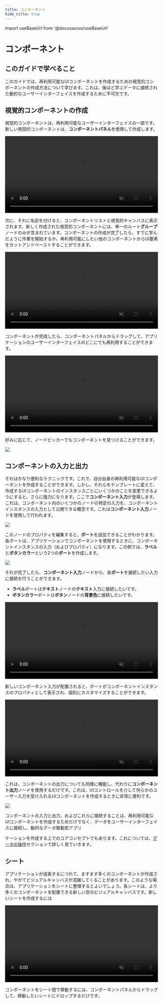 ```yaml
---
title: コンポーネント
hide_title: true
---
```


import useBaseUrl from '@docusaurus/useBaseUrl'

# コンポーネント

## このガイドで学べること

このガイドでは、再利用可能なUIコンポーネントを作成するための視覚的コンポーネントの作成方法について学びます。これは、後ほど学ぶデータに接続された動的なユーザーインターフェイスを作成するために不可欠です。

## 視覚的コンポーネントの作成

視覚的コンポーネントは、再利用可能なユーザーインターフェイスの一部です。新しい視覚的コンポーネントは、**コンポーネントパネル**を使用して作成します。

<div className="ndl-image-with-background xl">
    <video width="100%" autoPlay muted loop src={useBaseUrl("/docs/guides/user-interfaces/components/create-component.mp4")}/>
</div>

次に、それに名前を付けると、コンポーネントリストと視覚的キャンバスに表示されます。新しく作成された視覚的コンポーネントには、単一のルート**グループ**ノードのみが含まれています。コンポーネントの作成が完了したら、すでに学んだように作業を開始するか、再利用可能にしたい他のコンポーネントからUI要素をカットアンドペーストすることができます。

<div className="ndl-image-with-background xl">
    <video width="100%" autoPlay muted loop src={useBaseUrl("/docs/guides/user-interfaces/components/cut-n-paste.mp4")}/>
</div>

コンポーネントが完成したら、コンポーネントパネルからドラッグして、アプリケーションのユーザーインターフェイスのどこにでも再利用することができます。

<div className="ndl-image-with-background xl">
    <video width="100%" autoPlay muted loop src={useBaseUrl("/docs/guides/user-interfaces/components/drag-component.mp4")}/>
</div>

好みに応じて、ノードピッカーでもコンポーネントを見つけることができます。

<div className="ndl-image-with-background l">

![](/docs/guides/user-interfaces/components/create-from-node-picker.png)

</div>

## コンポーネントの入力と出力

それはかなり便利なテクニックです。これで、自分自身の再利用可能なUIコンポーネントを作成することができます。しかし、それらをテンプレートに変えて、作成するUIコンポーネントのインスタンスごとにいくつかのことを変更できるようにすると、さらに強力になります。ここで**コンポーネント入力**が登場します。これは、コンポーネント内のいくつかのノードの特定の入力を、コンポーネントインスタンスの入力として公開できる概念です。これは**コンポーネント入力**ノードを使用して行われます。

<div className="ndl-image-with-background l">

![](/docs/guides/user-interfaces/components/component-inputs.png)

</div>

このノードのプロパティを編集すると、**ポート**を追加できることがわかります。各ポートは、アプリケーションでコンポーネントを使用するときに、コンポーネントインスタンスの入力（およびプロパティ）になります。この例では、**ラベル**と**ボタンカラー**という2つの**ポート**を作成します。

<div className="ndl-image-with-background m">

![](/docs/guides/user-interfaces/components/create-input.png)

</div>

それが完了したら、**コンポーネント入力**ノードから、各**ポート**を接続したい入力に接続を行うことができます。

- **ラベル**ポートは**テキスト**ノードの**テキスト**入力に接続したいです。
- **ボタンカラー**ポートは**ボタン**ノードの**背景色**に接続したいです。

<div className="ndl-image-with-background xl">
    <video width="100%" autoPlay muted loop src={useBaseUrl("/docs/guides/user-interfaces/components/connect-inputs.mp4")}/>
</div>

新しいコンポーネント入力が配置されると、ポートがコンポーネントインスタンスのプロパティとして表示され、個別にカスタマイズすることができます。

<div className="ndl-image-with-background xl">
    <video width="100%" autoPlay muted loop src={useBaseUrl("/docs/guides/user-interfaces/components/edit-inputs.mp4")}/>
</div>

これは、コンポーネントの出力についても同様に機能し、代わりに**コンポーネント出力**ノードを使用するだけです。これは、UIコントロールを介して何らかのユーザー入力を受け入れるUIコンポーネントを作成するときに非常に便利です。

<div className="ndl-image-with-background l">

![](/docs/guides/user-interfaces/components/component-outputs.png)

</div>

コンポーネントの入力と出力、およびこれらに接続することは、再利用可能なUIコンポーネントを作成するためだけでなく、データをユーザーインターフェイスに接続し、動的なデータ駆動型アプリ

ケーションを作成する上でのコアコンセプトでもあります。これについては、[データの操作](/docs/guides/data/overview)セクションで詳しく見ていきます。

## シート

アプリケーションが成長するにつれて、ますます多くのコンポーネントが作成され、やがてビジュアルキャンバスが混雑してくることがあります。このような場合は、アプリケーションをシートに整理するとよいでしょう。各シートは、より多くのコンポーネントを配置できる新しい空のビジュアルキャンバスです。新しいシートを作成するには

<div className="ndl-image-with-background m">
    <video width="100%" autoPlay muted loop src={useBaseUrl("/docs/guides/user-interfaces/components/create-sheet.mp4")}/>
</div>

コンポーネントをシート間で移動するには、コンポーネントパネルからドラッグして、移動したいシートにドロップするだけです。